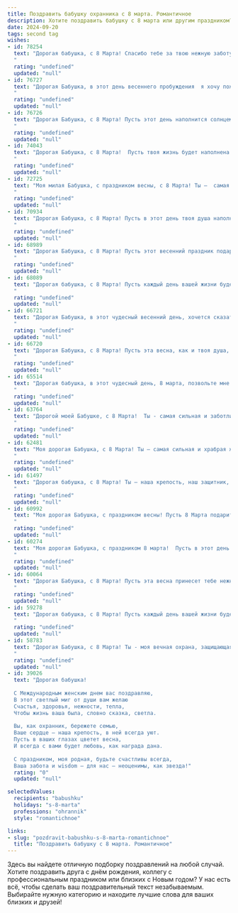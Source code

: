 ```yaml
---
title: Поздравить бабушку охранника с 8 марта. Романтичное
description: Хотите поздравить бабушку с 8 марта или другим праздником? Наш ИИ создаст незабываемое поздравление, а вы обязательно выделитесь среди других.  
date: 2024-09-20
tags: second tag
wishes:
- id: 78254
  text: "Дорогая бабушка, с 8 Марта! Спасибо тебе за твою нежную заботу, за твои сильные руки, которые всегда защищали нас. Ты - наш хранитель, наш тихий герой, и твоя любовь освещает даже самые темные времена. Пусть твоя душа всегда цветет как весенний сад, а сердце бьется в такт с птичьим пением.
  "
  rating: "undefined"
  updated: "null"
- id: 76727
  text: "Дорогая Бабушка, в этот день весеннего пробуждения  я хочу пожелать тебе  такой же нежной и сияющей красоты, как первые цветы, а также  спокойной и уверенной силы духа, достойной настоящего охранника. Пусть  каждый день дарит  тебе  радость  и  тепло  в  сердце.  С  8  Марта!
  "
  rating: "undefined"
  updated: "null"
- id: 76726
  text: "Дорогая Бабушка, с 8 Марта! Пусть этот день наполнится солнцем, теплом и нежностью, как ваше сердце, хранящее мир и покой. Спасибо за вашу заботу, за вашу стойкость, за вашу мудрость, словно щит, защищающий нас. Вы - наш ангел-хранитель, самый лучший охранник нашего счастья.
  "
  rating: "undefined"
  updated: "null"
- id: 74043
  text: "Дорогая Бабушка, с 8 Марта!  Пусть твоя жизнь будет наполнена теплом и радостью, а каждый день будет пронизан нежной заботой и любовью.  Ты - наша защита и опора, мудрая и сильная, как настоящий охранник. Спасибо тебе за все!
  "
  rating: "undefined"
  updated: "null"
- id: 72725
  text: "Моя милая Бабушка, с праздником весны, с 8 Марта! Ты –  самая сильная и красивая женщина, которую я знаю.  Пусть твоя жизнь будет полна ярких красок, как весенний сад, а твое сердце всегда будет согрето любовью и заботой.
  "
  rating: "undefined"
  updated: "null"
- id: 70934
  text: "Дорогая Бабушка, с 8 Марта! Пусть в этот день твоя душа наполнится весенним теплом, а сердце будет согрето любовью и заботой. Ты, как верный охранник, всегда защищала своих близких, и ваша сила духа вдохновляет нас. Желаю тебе здоровья, радости и долголетия!
  "
  rating: "undefined"
  updated: "null"
- id: 68989
  text: "Дорогая Бабушка, с 8 Марта! Пусть этот весенний праздник подарит тебе море цветов, ярких эмоций и нежности, как в тот замечательный день, когда ты встретила свою любовь. Спасибо тебе за твою мудрость, за твою заботу, за твою непоколебимую силу, которая всегда защищала нас, как верный охранник. Пусть твоя жизнь будет наполнена солнечным светом, добром и  счастьем!
  "
  rating: "undefined"
  updated: "null"
- id: 68089
  text: "Дорогая бабушка, с 8 Марта! Пусть каждый день вашей жизни будет наполнен солнцем, любовью и заботой. Вы – наша защита и опора,  и мы всегда будем рядом, чтобы согревать вас своей любовью.  Будьте всегда здоровы, счастливы и пусть ваше сердце всегда наполняется радостью.
  "
  rating: "undefined"
  updated: "null"
- id: 66721
  text: "Дорогая Бабушка, в этот чудесный весенний день, хочется сказать тебе слова нежности и благодарности. Ты - наша защитница, наш ангел-хранитель, твоя сила и мудрость дарят нам спокойствие и умиротворение. Пусть эта весна принесет тебе море цветов, а сердце будет наполнено счастьем и любовью. С 8 Марта, наша любимая!
  "
  rating: "undefined"
  updated: "null"
- id: 66720
  text: "Дорогая Бабушка, с 8 Марта! Пусть эта весна, как и твоя душа, будет полна тепла, нежности и любви.  Ты – наш надежный тыл, охраняющий нас от всех невзгод, как верный страж. Спасибо за твою бесконечную заботу и преданность. С праздником, любимая!
  "
  rating: "undefined"
  updated: "null"
- id: 65514
  text: "Дорогая бабушка, в этот чудесный день, 8 марта, позвольте мне выразить Вам свою искреннюю любовь и восхищение. Ваша сила, мудрость и доброта — источник вдохновения для меня. Спасибо за то, что Вы всегда были рядом, как надежный охранник моей жизни, оберегая от всех невзгод. Пусть этот день будет наполнен радостью, теплом и солнечным светом, как Ваша улыбка!
  "
  rating: "undefined"
  updated: "null"
- id: 63764
  text: "Дорогой моей Бабушке, с 8 Марта!  Ты - самая сильная и заботливая женщина, за чьими плечами стоит целая крепость, защищённая твоей стойкостью и любовью. Пусть этот день подарит тебе только яркие моменты, а твоя душа всегда остаётся молодой и прекрасной, как весенний сад!
  "
  rating: "undefined"
  updated: "null"
- id: 62481
  text: "Моя дорогая Бабушка, с 8 Марта! Ты – самая сильная и храбрая женщина, которую я знаю. Твоя любовь и забота – это настоящая крепость, защищающая от всех невзгод. Желаю тебе весеннего настроения, ярких красок и бесконечного счастья!
  "
  rating: "undefined"
  updated: "null"
- id: 61497
  text: "Дорогая бабушка, с 8 Марта! Ты – наша крепость, наш защитник, наш надёжный тыл. Твоя любовь и забота – лучшее охранение от всех невзгод. Пусть этот день будет полон радости, цветов и самого нежного тепла!
  "
  rating: "undefined"
  updated: "null"
- id: 60992
  text: "Моя дорогая Бабушка, с праздником весны! Пусть 8 Марта подарит тебе море радости, нежности и любви, как и твой защитник, герой, хранитель нашего спокойствия, - наш милый Охранник!
  "
  rating: "undefined"
  updated: "null"
- id: 60274
  text: "Моя дорогая Бабушка, с праздником 8 марта!  Пусть в этот день Ваша душа расцветает, как самый нежный весенний цветок.  Вы – настоящая героиня, хранительница домашнего очага и наша любимая защитница. Спасибо за Вашу стойкость, мудрость и любовь!
  "
  rating: "undefined"
  updated: "null"
- id: 60064
  text: "Дорогая Бабушка, с 8 Марта! Пусть эта весна принесет тебе нежную радость и тепло, как твоя любовь и забота согревали нас всегда. Ты - наша опора, наш защитник, наша самая настоящая героиня. Спасибо тебе за твою силу и нежность, за твою мудрость и доброту. Пусть каждый день будет наполнен счастьем и любовью,  а твоя душа, как и твой пост, всегда будет спокойной и защищенной.
  "
  rating: "undefined"
  updated: "null"
- id: 59278
  text: "Дорогая бабушка, с 8 Марта! Пусть каждый день вашей жизни будет полон любви, тепла и нежности, как ваш взгляд, охраняющий нас от всех невзгод. Вы - наша крепость, наша защита, наш самый верный и любящий охранник. Спасибо за все!
  "
  rating: "undefined"
  updated: "null"
- id: 58783
  text: "Дорогая Бабушка, с 8 Марта! Ты - моя вечная охрана, защищающая от всех невзгод. Твоя любовь и забота - самая надежная крепость, а твоя улыбка - самое яркое солнце. Пусть этот день будет полон радости, цветов и приятных моментов, а твоя жизнь всегда будет наполнена счастьем и любовью!
  "
  rating: "undefined"
  updated: "null"
- id: 39026
  text: "Дорогая бабушка!
  
  С Международным женским днем вас поздравляю,
  В этот светлый миг от души вам желаю
  Счастья, здоровья, нежности, тепла,
  Чтобы жизнь ваша была, словно сказка, светла.
  
  Вы, как охранник, бережете семью,
  Ваше сердце — наша крепость, в ней всегда уют.
  Пусть в ваших глазах цветет весна,
  И всегда с вами будет любовь, как награда дана.
  
  С праздником, моя родная, будьте счастливы всегда,
  Ваша забота и wisdom — для нас — неоценимы, как звезда!"
  rating: "0"
  updated: "null"

selectedValues:
  recipients: "babushku"
  holidays: "s-8-marta"
  professions: "ohrannik"
  style: "romantichnoe"

links:
- slug: "pozdravit-babushku-s-8-marta-romantichnoe"
  title: "Поздравить бабушку с 8 марта. Романтичное"
---
```


Здесь вы найдете отличную подборку поздравлений на любой случай. 
Хотите поздравить друга с днём рождения, коллегу с профессиональным праздником или близких с Новым годом? У нас есть всё, чтобы сделать ваш поздравительный текст незабываемым. Выбирайте нужную категорию и находите лучшие слова для ваших близких и друзей!
